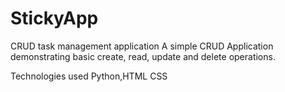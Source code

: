 # StickyApp
CRUD task management application
A simple CRUD Application demonstrating basic create, read, update and delete operations.

Technologies used Python,HTML CSS
